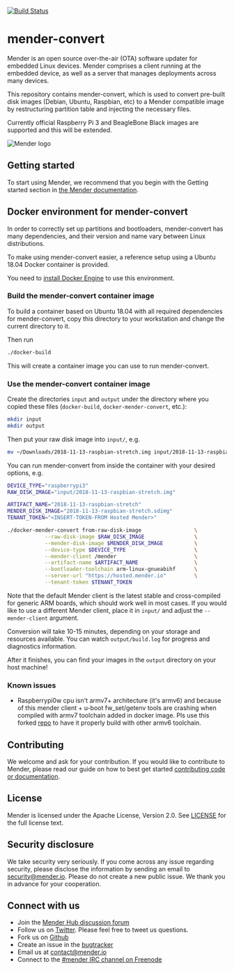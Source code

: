 [![Build Status](https://travis-ci.com/mendersoftware/mender-convert.svg?branch=master)](https://travis-ci.com/mendersoftware/mender-convert)

mender-convert
==============

Mender is an open source over-the-air (OTA) software updater for embedded Linux devices. Mender comprises a client running at the embedded device, as well as a server that manages deployments across many devices.

This repository contains mender-convert, which is used to convert pre-built disk images (Debian, Ubuntu, Raspbian, etc) to a Mender compatible
image by restructuring partition table and injecting the necessary files.

Currently official Raspberry Pi 3 and BeagleBone Black images are supported and this will be extended.

![Mender logo](https://mender.io/user/pages/resources/06.digital-assets/mender.io.png)

## Getting started

To start using Mender, we recommend that you begin with the Getting started
section in [the Mender documentation](https://docs.mender.io/).


## Docker environment for mender-convert

In order to correctly set up partitions and bootloaders, mender-convert has many dependencies,
and their version and name vary between Linux distributions.

To make using mender-convert easier, a reference setup using a Ubuntu 18.04 Docker container
is provided.

You need to [install Docker Engine](https://docs.docker.com/install) to use this environment.


### Build the mender-convert container image

To build a container based on Ubuntu 18.04 with all required dependencies for mender-convert,
copy this directory to your workstation and change the current directory to it.

Then run

```bash
./docker-build
```

This will create a container image you can use to run mender-convert.


### Use the mender-convert container image

Create the directories `input` and `output` under the directory where you copied these files (`docker-build`, `docker-mender-convert`, etc.):

```bash
mkdir input
mkdir output
```

Then put your raw disk image into `input/`, e.g.

```bash
mv ~/Downloads/2018-11-13-raspbian-stretch.img input/2018-11-13-raspbian-stretch.img
```

You can run mender-convert from inside the container with your desired options, e.g.


```bash
DEVICE_TYPE="raspberrypi3"
RAW_DISK_IMAGE="input/2018-11-13-raspbian-stretch.img"

ARTIFACT_NAME="2018-11-13-raspbian-stretch"
MENDER_DISK_IMAGE="2018-11-13-raspbian-stretch.sdimg"
TENANT_TOKEN="<INSERT-TOKEN-FROM Hosted Mender>"

./docker-mender-convert from-raw-disk-image                 \
            --raw-disk-image $RAW_DISK_IMAGE                \
            --mender-disk-image $MENDER_DISK_IMAGE          \
            --device-type $DEVICE_TYPE                      \
            --mender-client /mender                         \
            --artifact-name $ARTIFACT_NAME                  \
            --bootloader-toolchain arm-linux-gnueabihf      \
            --server-url "https://hosted.mender.io"         \
            --tenant-token $TENANT_TOKEN
```

Note that the default Mender client is the latest stable and cross-compiled for generic ARM boards,
which should work well in most cases. If you would like to use a different Mender client,
place it in `input/` and adjust the `--mender-client` argument.

Conversion will take 10-15 minutes, depending on your storage and resources available.
You can watch `output/build.log` for progress and diagnostics information.

After it finishes, you can find your images in the `output` directory on your host machine!


### Known issues
* Raspberrypi0w cpu isn't armv7+ architecture (it's armv6) and because of this mender client + u-boot fw_set/getenv tools are crashing when compiled with armv7 toolchain added in docker image. Pls use this forked [repo](https://github.com/nandra/mender-conversion-tools/commits/rpi0w-toolchain) to have it properly build with other armv6 toolchain.

## Contributing

We welcome and ask for your contribution. If you would like to contribute to Mender, please read our guide on how to best get started [contributing code or documentation](https://github.com/mendersoftware/mender/blob/master/CONTRIBUTING.md).

## License

Mender is licensed under the Apache License, Version 2.0. See [LICENSE](https://github.com/mendersoftware/mender-crossbuild/blob/master/LICENSE) for the full license text.

## Security disclosure

We take security very seriously. If you come across any issue regarding
security, please disclose the information by sending an email to
[security@mender.io](security@mender.io). Please do not create a new public
issue. We thank you in advance for your cooperation.

## Connect with us

* Join the [Mender Hub discussion forum](https://hub.mender.io)
* Follow us on [Twitter](https://twitter.com/mender_io). Please
  feel free to tweet us questions.
* Fork us on [Github](https://github.com/mendersoftware)
* Create an issue in the [bugtracker](https://tracker.mender.io/projects/MEN)
* Email us at [contact@mender.io](mailto:contact@mender.io)
* Connect to the [#mender IRC channel on Freenode](http://webchat.freenode.net/?channels=mender)
